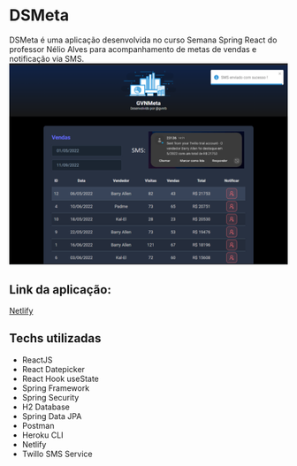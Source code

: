 # DSMeta 

DSMeta é uma aplicação desenvolvida no curso Semana Spring React do professor Nélio Alves
para acompanhamento de metas de vendas e notificação via SMS.
![Site preview](https://github.com/xocky2/gvnmeta/blob/main/frontend/public/GVNMeta.png)

## Link da aplicação:
 [Netlify](https://gvnmeta-react-spring.netlify.app/)
 
## Techs utilizadas

- ReactJS
- React Datepicker
- React Hook useState
- Spring Framework
- Spring Security
- H2 Database
- Spring Data JPA
- Postman
- Heroku CLI
- Netlify
- Twillo SMS Service



